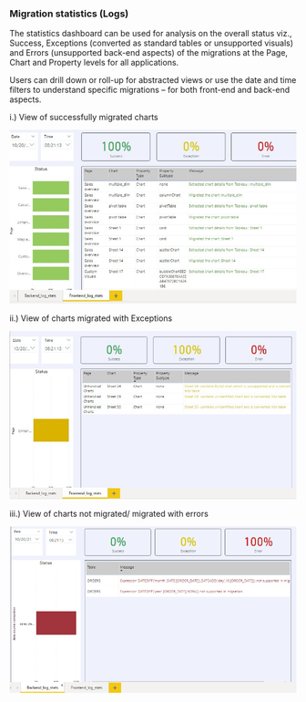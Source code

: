 ### Migration statistics (Logs) 
The statistics dashboard can be used for analysis on the overall status viz., Success, Exceptions
(converted as standard tables or unsupported visuals) and Errors (unsupported back-end aspects)
of the migrations at the Page, Chart and Property levels for all applications.

Users can drill down or roll-up for abstracted views or use the date and time filters to understand
specific migrations – for both front-end and back-end aspects.


i.) View of successfully migrated charts

[![migrationstats.md](/img/success.png )](migrationstats.md)

ii.) View of charts migrated with Exceptions

[![migrationstats.md](/img/exception.png )](migrationstats.md)

iii.) View of charts not migrated/ migrated with errors

[![migrationstats.md](/img/error.png )](migrationstats.md)